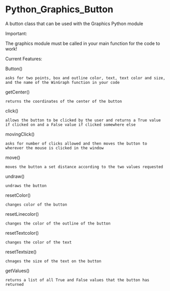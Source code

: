 # Python_Graphics_Button
A button class that can be used with the Graphics Python module

Important:
  
  The graphics module must be called in your main function for the code to work!

Current Features:

  Button()
  
    asks for two points, box and outline color, text, text color and size, and the name of the WinGraph function in your code   
    
  getCenter()
  
    returns the coordinates of the center of the button
    
  click()
  
    allows the button to be clicked by the user and returns a True value if clicked on and a False value if clicked somewhere else
  movingClick()
  
    asks for number of clicks allowed and then moves the button to wherever the mouse is clicked in the window
    
  move()
  
    moves the button a set distance according to the two values requested
    
  undraw()
  
    undraws the button
    
  resetColor()
  
    changes color of the button
    
  resetLinecolor()
  
    changes the color of the outline of the button
    
  resetTextcolor()
  
    changes the color of the text
    
  resetTextsize()
  
    chnages the size of the text on the button
    
  getValues()
  
    returns a list of all True and False values that the button has returned
